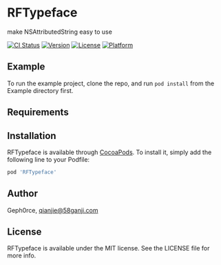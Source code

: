 # RFTypeface

make NSAttributedString easy to use


[![CI Status](http://img.shields.io/travis/Geph0rce/RFTypeface.svg?style=flat)](https://travis-ci.org/Geph0rce/RFTypeface)
[![Version](https://img.shields.io/cocoapods/v/RFTypeface.svg?style=flat)](http://cocoapods.org/pods/RFTypeface)
[![License](https://img.shields.io/cocoapods/l/RFTypeface.svg?style=flat)](http://cocoapods.org/pods/RFTypeface)
[![Platform](https://img.shields.io/cocoapods/p/RFTypeface.svg?style=flat)](http://cocoapods.org/pods/RFTypeface)

## Example

To run the example project, clone the repo, and run `pod install` from the Example directory first.

## Requirements

## Installation

RFTypeface is available through [CocoaPods](http://cocoapods.org). To install
it, simply add the following line to your Podfile:

```ruby
pod 'RFTypeface'
```

## Author

Geph0rce, qianjie@58ganji.com

## License

RFTypeface is available under the MIT license. See the LICENSE file for more info.
